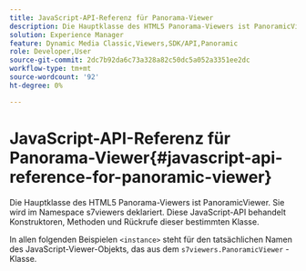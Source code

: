 ```yaml
---
title: JavaScript-API-Referenz für Panorama-Viewer
description: Die Hauptklasse des HTML5 Panorama-Viewers ist PanoramicViewer. Sie wird im Namespace s7viewers deklariert. Diese JavaScript-API behandelt Konstruktoren, Methoden und Rückrufe dieser bestimmten Klasse.
solution: Experience Manager
feature: Dynamic Media Classic,Viewers,SDK/API,Panoramic
role: Developer,User
source-git-commit: 2dc7b92da6c73a328a82c50dc5a052a3351ee2dc
workflow-type: tm+mt
source-wordcount: '92'
ht-degree: 0%

---
```


# JavaScript-API-Referenz für Panorama-Viewer{#javascript-api-reference-for-panoramic-viewer}

Die Hauptklasse des HTML5 Panorama-Viewers ist PanoramicViewer. Sie wird im Namespace s7viewers deklariert. Diese JavaScript-API behandelt Konstruktoren, Methoden und Rückrufe dieser bestimmten Klasse.

In allen folgenden Beispielen `<instance>` steht für den tatsächlichen Namen des JavaScript-Viewer-Objekts, das aus dem `s7viewers.PanoramicViewer` -Klasse.
